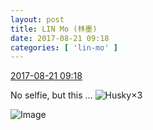 ```yaml
---
layout: post
title: LIN Mo (林墨)
date: 2017-08-21 09:18
categories: [ 'lin-mo' ]
---
```


<div class="weibo-info">
  <a href="http://weibo.com/6108312042/Fi5x8gn2D">2017-08-21 09:18</a>
</div>

No selfie, but this … ![Husky](http://img.t.sinajs.cn/t4/appstyle/expression/ext/normal/74/moren_hashiqi_org.png)×3

<!-- more -->

![Image](https://wx4.sinaimg.cn/mw690/006FnQZYly1fir2x4acwfj31r02bzb29.jpg)
